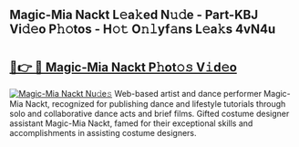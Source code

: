 ## Magic-Mia Nackt L𝚎a𝚔ed N𝚞𝚍e - Part-KBJ Vi𝚍𝚎o P𝚑𝚘tos - H𝚘𝚝 O𝚗𝚕yf𝚊ns L𝚎a𝚔s 4vN4u

# <h2><a href="http://kfel2sq.oniu.top/?m=Magic-Mia+Nackt">🔗👉 🔴 Magic-Mia Nackt P𝚑ot𝚘𝚜 V𝚒d𝚎o</a></h2>

[![Magic-Mia Nackt Nu𝚍e𝚜](https://i.imgur.com/0qMVB7G.gif)](http://kfel2sq.oniu.top/?m=Magic-Mia+Nackt)
Web-based artist and dance performer Magic-Mia Nackt, recognized for publishing dance and lifestyle tutorials through solo and collaborative dance acts and brief films. Gifted costume designer assistant Magic-Mia Nackt, famed for their exceptional skills and accomplishments in assisting costume designers.  
